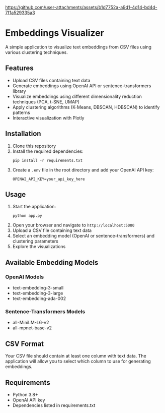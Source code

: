 https://github.com/user-attachments/assets/b1d7752a-a9d1-4d14-bd4d-7f1a529335a3

# Embeddings Visualizer

A simple application to visualize text embeddings from CSV files using various clustering techniques.

## Features

- Upload CSV files containing text data
- Generate embeddings using OpenAI API or sentence-transformers library
- Visualize embeddings using different dimensionality reduction techniques (PCA, t-SNE, UMAP)
- Apply clustering algorithms (K-Means, DBSCAN, HDBSCAN) to identify patterns
- Interactive visualization with Plotly

## Installation

1. Clone this repository
2. Install the required dependencies:
   ```
   pip install -r requirements.txt
   ```
3. Create a `.env` file in the root directory and add your OpenAI API key:
   ```
   OPENAI_API_KEY=your_api_key_here
   ```

## Usage

1. Start the application:
   ```
   python app.py
   ```
2. Open your browser and navigate to `http://localhost:5000`
3. Upload a CSV file containing text data
4. Select an embedding model (OpenAI or sentence-transformers) and clustering parameters
5. Explore the visualizations

## Available Embedding Models

### OpenAI Models

- text-embedding-3-small
- text-embedding-3-large
- text-embedding-ada-002

### Sentence-Transformers Models

- all-MiniLM-L6-v2
- all-mpnet-base-v2

## CSV Format

Your CSV file should contain at least one column with text data. The application will allow you to select which column to use for generating embeddings.

## Requirements

- Python 3.8+
- OpenAI API key
- Dependencies listed in requirements.txt
